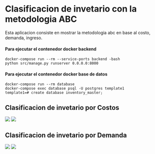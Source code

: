 
# Clasificacion de invetario con la metodologia ABC
Esta aplicacion consiste en mostrar la metodologia abc en base al costo, demanda, ingreso.
#### Para ejecutar el contenedor docker backend
```
docker-compose run --rm --service-ports backend -bash
python src/manage.py runserver 0.0.0.0:8000
```

#### Para ejecutar el contenedor docker base de datos
```
docker-compose run --rm database
docker-compose exec database psql -U postgres template1
template1=# create database inventory_master;
```


## Clasificacion de invetario por Costos
<img src="https://github.com/limbertlopezlaime/ClasificacionInventarioABC/blob/master/public/media/costo1.png"/>
<img src="https://github.com/limbertlopezlaime/ClasificacionInventarioABC/blob/master/public/media/costo2.png"/>

## Clasificacion de invetario por Demanda
<img src="https://github.com/limbertlopezlaime/ClasificacionInventarioABC/blob/master/public/media/demanda1.png"/>
<img src="https://github.com/limbertlopezlaime/ClasificacionInventarioABC/blob/master/public/media/demanda2.png"/>
